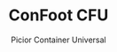 ---
title: "ConFoot CFU"
subtitle: "Picior Container Universal"
mainImage: "/images/products/confoot-cfu-main.jpg"
gallery:
  - "/images/products/confoot-cfu-1.jpg"
  - "/images/products/confoot-cfu-2.jpg"
  - "/images/products/confoot-cfu-3.jpg"
shortDescription: "ConFoot CFU este un picior universal pentru containere, conceput pentru manipularea versatilă a containerelor în diverse medii."
technicalDescription: "ConFoot CFU este conceput din oțel de înaltă calitate și dispune de mecanismul nostru brevetat de blocare pentru prinderea sigură de elementele de fixare ale colțurilor containerului."
videoID: "HDhFIRA-oZU"
specifications:
  - name: "Greutate"
    value: "24 kg"
  - name: "Capacitate de încărcare"
    value: "34 tone"
  - name: "Dimensiuni"
    value: "45 × 30 × 25 cm"
  - name: "Material"
    value: "Oțel de înaltă calitate"
price: "€1,250"
pricingNotes: "Reduceri la volume disponibile. Contactați-ne pentru oferte personalizate."
buyLink: "/contact"
howToUse: |
  1. Poziționați CFU sub colțul containerului
  2. Activați mecanismul de blocare
  3. Verificați fixarea sigură
  4. Repetați pentru toate colțurile necesare
benefits:
  - title: "Compatibilitate universală"
    description: "Funcționează cu toate containerele standard de transport, indiferent de producător"
  - title: "Implementare rapidă"
    description: "Poate fi atașat de un singur operator în mai puțin de 5 minute per unitate"
  - title: "Eficiență a spațiului"
    description: "Designul compact permite depozitarea în spații restrânse atunci când nu este folosit"
  - title: "Cost-eficient"
    description: "Reduce necesitatea echipamentelor de ridicare specializate, economisind costuri operaționale"
  - title: "Aplicații versatile"
    description: "Potrivit pentru diverse industrii, inclusiv logistică, producție și construcții"
  - title: "Flux de lucru îmbunătățit"
    description: "Simplifică procesele de manipulare a containerelor, crescând eficiența operațională"
articleContent: |
  ## Ce este ConFoot CFU?

  ConFoot CFU este o soluție universală de picior pentru containere, concepută pentru a oferi versatilitate maximă și compatibilitate cu diferite tipuri de containere. Acest sistem inovator oferă o modalitate fiabilă și eficientă de a manipula containerele fără a necesita utilaje grele sau echipamente specializate. Modelul CFU se remarcă prin capacitatea sa de a lucra practic cu orice container standard de transport, făcându-l o alegere ideală pentru afacerile ce gestionează tipuri diverse de containere.

  ## Cum funcționează

  ConFoot CFU se atașează direct de elementele de fixare ale colțurilor containerului, oferind o bază stabilă pentru încărcare, descărcare și depozitare temporară. Designul său universal asigură compatibilitatea cu practic toate containerele standard de transport, fiind astfel soluția ideală pentru afacerile care gestionează tipuri diverse de containere. Mecanismul simplu de atașare permite implementarea și demontarea rapidă, reducând semnificativ timpul și resursele necesare operațiunilor de manipulare a containerelor.

  ## Cum funcționează ConFoot CFU

  ### Mecanismul de bază

  ConFoot CFU utilizează un sistem inovator de atașare universală care se conectează în siguranță la elementele de fixare ale colțurilor containerului, indiferent de producător. Această versatilitate se datorează unui mecanism de strângere special conceput, ce se adaptează la diferite configurații ale elementelor de fixare. Fabricat din oțel de înaltă calitate, fiecare unitate oferă o durabilitate excepțională, rămânând în același timp ușor de manevrat și instalat de către un singur operator.

  Procesul de atașare este simplu și necesită un training minim. Operatorii pot poziționa CFU sub colțul containerului, activa mecanismul de blocare și verifica fixarea sigură înainte de a continua. Această simplitate permite implementarea rapidă în diverse medii operaționale, de la porturi aglomerate la șantiere izolate.

  ### Beneficiile mecanismului

  1. **Aplicare universală**: Designul adaptabil al CFU funcționează cu containere de la toți producătorii principali, eliminând problemele de compatibilitate.
  2. **Simplitate operațională**: Sistemul intuitiv de atașare poate fi stăpânit rapid, reducând necesarul de training și erorile operaționale.
  3. **Eficiență în timp**: Operațiunile de manipulare a containerelor pot fi finalizate în doar o fracțiune din timpul necesar metodelor tradiționale care implică utilaje grele.
  4. **Optimizarea resurselor**: Reducând dependența de echipamente specializate, CFU permite o alocare mai eficientă a resurselor.

  Mecanismul CFU reprezintă un progres semnificativ în tehnologia de manipulare a containerelor, oferind o soluție ce combină versatilitatea, simplitatea și eficiența într-un singur produs.

  ## Aplicații ale ConFoot CFU

  ### Operațiuni logistice diverse
  ConFoot CFU excelează în operațiunile logistice unde se manipulează frecvent diferite tipuri de containere. Compatibilitatea sa universală îl face deosebit de valoros în hub-urile de transport multimodal, unde converge containere de la diverși producători și linii de transport. Capacitatea sistemului de a lucra cu diverse tipuri de containere elimină necesitatea de a utiliza mai multe soluții specializate de manipulare, simplificând operațiunile și reducând costurile de echipare.

  ### Centre de distribuție de scară mică
  Pentru centrele de distribuție mai mici, care nu își permit cheltuiala pentru echipamente permanente de manipulare a containerelor, ConFoot CFU oferă soluția ideală. Natura sa portabilă și ușurința în utilizare permit acestor facilități să gestioneze eficient livrările de containere fără a investi în infrastructură costisitoare. Această accesibilitate deschide noi posibilități pentru afacerile care doresc să își extindă capacitățile de distribuție fără investiții majore de capital.

  ### Facilități de producție
  Facilitățile de producție beneficiază de abilitatea CFU de a crea configurații flexibile de producție. Permițând poziționarea precisă a containerelor acolo unde este necesar, sistemul facilitează managementul stocurilor la timp și fluxurile de lucru eficiente în producție. Posibilitatea de a repoziționa rapid containerele susține, de asemenea, procesele de producție agile care necesită reconfigurări frecvente ale spațiului de lucru și alocarea resurselor.

  Adaptabilitatea ConFoot CFU îl face un instrument esențial pentru operațiunile moderne din logistică și producție, oferind flexibilitatea necesară pentru a răspunde cerințelor pieței și operaționale în continuă schimbare.

  ### Avantaje și Limitări

  #### Avantaje

  ConFoot CFU oferă avantaje semnificative pentru operațiunile de manipulare a containerelor. Compatibilitatea sa universală elimină necesitatea utilizării mai multor sisteme specializate de manipulare, reducând costurile de echipare și simplificând managementul stocurilor. Caracterul său portabil permite implementarea în diverse locații, oferind o flexibilitate operațională pe care echipamentele fixe nu o pot asigura. În plus, simplitatea de operare a CFU reduce nevoia de instruire și permite implementarea rapidă în medii noi. Construcția durabilă asigură fiabilitate pe termen lung, în timp ce designul compact minimizează spațiul de depozitare atunci când nu este utilizat.

  #### Limitări

  În ciuda versatilității sale, ConFoot CFU prezintă unele limitări care trebuie luate în considerare. Natura manuală a sistemului poate să nu fie potrivită pentru operațiuni cu volum mare unde soluțiile automatizate ar putea fi mai eficiente. Deși CFU reduce semnificativ necesitatea utilajelor grele, nu o elimină complet în toate scenariile de manipulare a containerelor. În plus, suprafețele extrem de denivelate pot prezenta provocări pentru o implementare stabilă, necesitând uneori pregătirea suplimentară a amplasamentului. Acești factori trebuie evaluați atunci când se ia în considerare utilizarea CFU într-un mediu operațional specific.

  ## Dezvoltări viitoare

  ### Îmbunătățiri planificate
  ConFoot CFU continuă să evolueze, având în vedere mai multe îmbunătățiri planificate. Eforturile de dezvoltare sunt concentrate pe reducerea în continuare a greutății fiecărei unități, menținând sau îmbunătățind capacitatea de încărcare. Se explorează inovații în știința materialelor pentru a incorpora compozite avansate care oferă un raport superior rezistență-greutate. În plus, se proiectează îmbunătățiri ergonomice pentru a simplifica și mai mult procesul de atașare și a reduce oboseala operatorului în timpul utilizării prelungite.

  ### Capabilități de integrare
  Versiunile viitoare ale ConFoot CFU vor dispune de capabilități de integrare îmbunătățite cu sistemele de management al depozitelor și platformele de urmărire a logisticii. Se dezvoltă senzori digitali pentru a monitoriza distribuția încărcăturii și stabilitatea în timp real, oferind date valoroase pentru optimizarea siguranței și eficienței. Aceste funcționalități inteligente vor permite ca CFU să devină parte a ecosistemului logistic conectat, sprijinind luarea deciziilor bazate pe date și programele de întreținere predictivă.

  Aceste dezvoltări continue asigură că ConFoot CFU va continua să răspundă nevoilor în evoluție ale industriilor de logistică și producție, menținându-și poziția ca soluție de top pentru manipularea versatilă a containerelor.
---